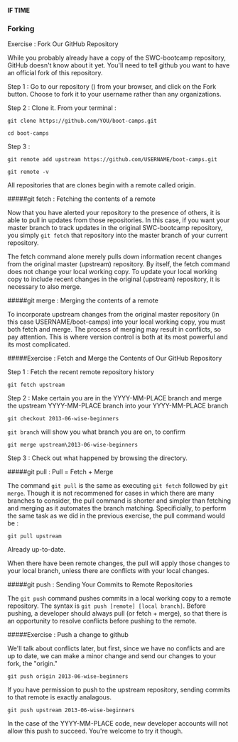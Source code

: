 
__IF TIME__
### Forking

Exercise : Fork Our GitHub Repository

While you probably already have a copy of the SWC-bootcamp repository, GitHub doesn't know about it yet. 
You'll need to tell github you want to have an official fork of this repository.

Step 1 : Go to our repository () from your browser, and click on the Fork button. 
Choose to fork it to your username rather than any organizations.

Step 2 : Clone it. From your terminal :

`git clone https://github.com/YOU/boot-camps.git`

`cd boot-camps`

Step 3 :

`git remote add upstream https://github.com/USERNAME/boot-camps.git`

`git remote -v`

All repositories that are clones begin with a remote called origin.


#####git fetch : Fetching the contents of a remote

Now that you have alerted your repository to the presence of others, it is able to pull in updates from those repositories. 
In this case, if you want your master branch to track updates in the original SWC-bootcamp repository, 
you simply `git fetch` that repository into the master branch of your current repository.

The fetch command alone merely pulls down information recent changes from 
the original master (upstream) repository. 
By itself, the fetch command does not change your local working copy. 
To update your local working copy to include recent changes in 
the original (upstream) repository, it is necessary to also merge.


#####git merge : Merging the contents of a remote

To incorporate upstream changes from the original master repository 
(in this case USERNAME/boot-camps) into your local working copy, you must both fetch and merge. 
The process of merging may result in conflicts, so pay attention. 
This is where version control is both at its most powerful and its most complicated.


#####Exercise : Fetch and Merge the Contents of Our GitHub Repository

Step 1 : Fetch the recent remote repository history

`git fetch upstream`

Step 2 : Make certain you are in the YYYY-MM-PLACE branch and 
merge the upstream YYYY-MM-PLACE branch into your YYYY-MM-PLACE branch

`git checkout 2013-06-wise-beginners`

`git branch` will show you what branch you are on, to confirm

`git merge upstream\2013-06-wise-beginners`

Step 3 : Check out what happened by browsing the directory.


#####git pull : Pull = Fetch + Merge

The command `git pull` is the same as executing `git fetch` followed by `git merge`. 
Though it is not recommened for cases in which there are many branches to consider, 
the pull command is shorter and simpler than fetching and merging as it automates the branch matching. 
Specificially, to perform the same task as we did in the previous exercise, the pull command would be :

`git pull upstream`

Already up-to-date.

When there have been remote changes, the pull will apply those changes to your local branch, 
unless there are conflicts with your local changes.


#####git push : Sending Your Commits to Remote Repositories

The `git push` command pushes commits in a local working copy to a remote repository. 
The syntax is `git push [remote] [local branch]`. 
Before pushing, a developer should always pull (or fetch + merge), so that there is an 
opportunity to resolve conflicts before pushing to the remote.

#####Exercise : Push a change to github

We'll talk about conflicts later, but first, since we have no conflicts and are up to date, 
we can make a minor change and send our changes to your fork, the "origin."

`git push origin 2013-06-wise-beginners`

If you have permission to push to the upstream repository, 
sending commits to that remote is exactly analagous.

`git push upstream 2013-06-wise-beginners`

In the case of the YYYY-MM-PLACE code, new developer accounts will not allow this push to succeed. 
You're welcome to try it though.

